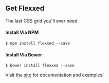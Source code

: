 ## Get Flexxed

The last CSS grid you'll ever need

#### Install Via NPM
`$ npm install flexxed --save`

#### Install Via Bower
`$ bower install flexxed --save`

Visit the [site](http://alwynsays.com/flexxed) for documentation and examples!